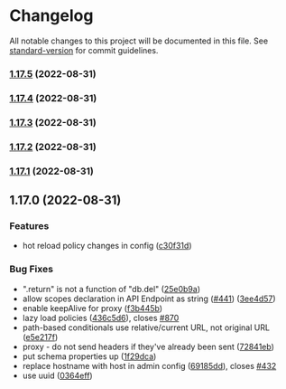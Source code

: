 # Changelog

All notable changes to this project will be documented in this file. See [standard-version](https://github.com/conventional-changelog/standard-version) for commit guidelines.

### [1.17.5](https://github.com/veeklabs/service-helper/compare/v1.17.4...v1.17.5) (2022-08-31)

### [1.17.4](https://github.com/veeklabs/service-helper/compare/v1.17.2...v1.17.4) (2022-08-31)

### [1.17.3](https://github.com/veeklabs/service-helper/compare/v1.17.2...v1.17.3) (2022-08-31)

### [1.17.2](https://github.com/veeklabs/service-helper/compare/v1.17.1...v1.17.2) (2022-08-31)

### [1.17.1](https://github.com/veeklabs/service-helper/compare/v1.17.0...v1.17.1) (2022-08-31)

## 1.17.0 (2022-08-31)


### Features

* hot reload policy changes in config ([c30f31d](https://github.com/veeklabs/service-helper/commit/c30f31d1dc0578bf5b068f9534aaa53647bc99f1))


### Bug Fixes

* ".return" is not a function of "db.del" ([25e0b9a](https://github.com/veeklabs/service-helper/commit/25e0b9ae6eef022ea4ea46d643e9dc53fcf501b8))
* allow scopes declaration in API Endpoint as string ([#441](https://github.com/veeklabs/service-helper/issues/441)) ([3ee4d57](https://github.com/veeklabs/service-helper/commit/3ee4d57948303684b12597b5c2d7ae92d4a23b60))
* enable keepAlive for proxy ([f3b445b](https://github.com/veeklabs/service-helper/commit/f3b445b1b68644b17d9c28947ba61a2f6b2ff835))
* lazy load policies ([436c5d6](https://github.com/veeklabs/service-helper/commit/436c5d655d7817a4f09d6dfe88a20cd3e619cd93)), closes [#870](https://github.com/veeklabs/service-helper/issues/870)
* path-based conditionals use relative/current URL, not original URL ([e5e217f](https://github.com/veeklabs/service-helper/commit/e5e217f5632bc670a125f06f396e94faf6880717))
* proxy - do not send headers if they've already been sent ([72841eb](https://github.com/veeklabs/service-helper/commit/72841eb276b556d1c7e9541a4911a7eb774f3fd7))
* put schema properties up ([1f29dca](https://github.com/veeklabs/service-helper/commit/1f29dca32bce163b644d6f670efdd70bfe2fe4af))
* replace hostname with host in admin config ([69185dd](https://github.com/veeklabs/service-helper/commit/69185dde3d742e2b081998a1b63a6b6413d83f0c)), closes [#432](https://github.com/veeklabs/service-helper/issues/432)
* use uuid ([0364eff](https://github.com/veeklabs/service-helper/commit/0364effb1484c1f6fcd4df5b7d72384462b2d5bd))
